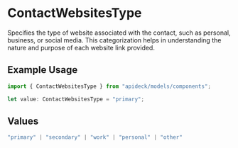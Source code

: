# ContactWebsitesType

Specifies the type of website associated with the contact, such as personal, business, or social media. This categorization helps in understanding the nature and purpose of each website link provided.

## Example Usage

```typescript
import { ContactWebsitesType } from "apideck/models/components";

let value: ContactWebsitesType = "primary";
```

## Values

```typescript
"primary" | "secondary" | "work" | "personal" | "other"
```